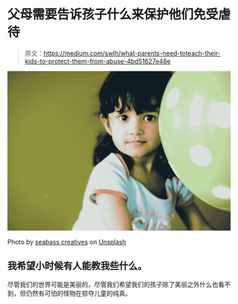 # 父母需要告诉孩子什么来保护他们免受虐待

> 原文：<https://medium.com/swlh/what-parents-need-toteach-their-kids-to-protect-them-from-abuse-4bd51627e48e>

![](img/a806aa3931e06d1aa0a017fe48406dc6.png)

Photo by [seabass creatives](https://unsplash.com/@sebbb?utm_source=medium&utm_medium=referral) on [Unsplash](https://unsplash.com?utm_source=medium&utm_medium=referral)

## 我希望小时候有人能教我些什么。

尽管我们的世界可能是美丽的，尽管我们希望我们的孩子除了美丽之外什么也看不到，但仍然有可怕的怪物在掠夺儿童的纯真。